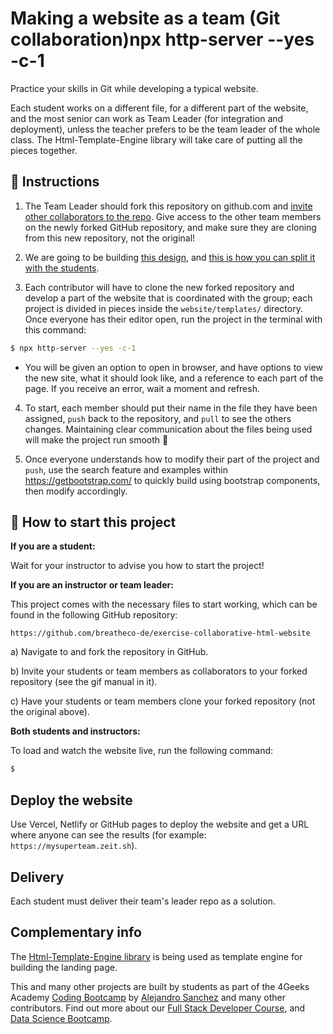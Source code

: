 # Making a website as a team (Git collaboration)npx http-server --yes -c-1

Practice your skills in Git while developing a typical website.

Each student works on a different file, for a different part of the website, and the most senior can work as Team Leader (for integration and deployment), unless the teacher prefers to be the team leader of the whole class. The Html-Template-Engine library will take care of putting all the pieces together.

## 📝 Instructions

1. The Team Leader should fork this repository on github.com and [invite other collaborators to the repo](https://github.com/breatheco-de/exercise-git-collabration/blob/master/iOBmU5zYqA.gif). Give access to the other team members on the newly forked GitHub repository, and make sure they are cloning from this new repository, not the original!

2. We are going to be building [this design](https://raw.githubusercontent.com/breatheco-de/exercise-collaborative-html-website/master/website/designs/thumb.jpg), and [this is how you can split it with the students](https://github.com/breatheco-de/exercise-collaborative-html-website/blob/master/website/designs/guide.jpg?raw=true).

3. Each contributor will have to clone the new forked repository and develop a part of the website that is coordinated with the group; each project is divided in pieces inside the `website/templates/` directory. Once everyone has their editor open, run the project in the terminal with this command:

```bash
$ npx http-server --yes -c-1
```

+ You will be given an option to open in browser, and have options to view the new site, what it should look like, and a reference to each part of the page. If you receive an error, wait a moment and refresh.

4. To start, each member should put their name in the file they have been assigned, `push` back to the repository, and `pull` to see the others changes. Maintaining clear communication about the files being used will make the project run smooth 🙂

5. Once everyone understands how to modify their part of the project and `push`, use the search feature and examples within https://getbootstrap.com/ to quickly build using bootstrap components, then modify accordingly.

## 🌱 How to start this project

**If you are a student:**

Wait for your instructor to advise you how to start the project!

**If you are an instructor or team leader:**

This project comes with the necessary files to start working, which can be found in the following GitHub repository:

```text
https://github.com/breatheco-de/exercise-collaborative-html-website
```

a) Navigate to and fork the repository in GitHub.

b) Invite your students or team members as collaborators to your forked repository (see the gif manual in it).

c) Have your students or team members clone your forked repository (not the original above).

**Both students and instructors:**

To load and watch the website live, run the following command:

```bash
$ 
```


## Deploy the website

Use Vercel, Netlify or GitHub pages to deploy the website and get a URL where anyone can see the results (for example: `https://mysuperteam.zeit.sh`).

## Delivery

Each student must deliver their team's leader repo as a solution.

## Complementary info

The [Html-Template-Engine library](https://github.com/alesanchezr/html-template-engine) is being used as template engine for building the landing page.

This and many other projects are built by students as part of the 4Geeks Academy [Coding Bootcamp](https://4geeksacademy.com/us/coding-bootcamp) by [Alejandro Sanchez](https://twitter.com/alesanchezr) and many other contributors. Find out more about our [Full Stack Developer Course](https://4geeksacademy.com/us/coding-bootcamps/part-time-full-stack-developer), and [Data Science Bootcamp](https://4geeksacademy.com/us/coding-bootcamps/datascience-machine-learning).
